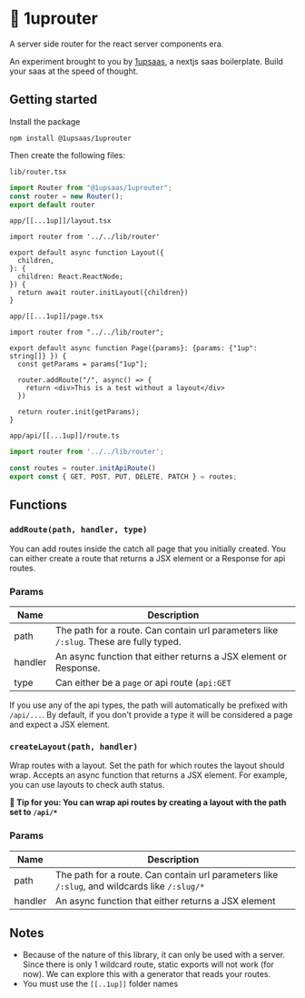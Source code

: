 # 🍄 1uprouter

A server side router for the react server components era.

An experiment brought to you by [1upsaas](https://1upsaas.com), a nextjs saas boilerplate. Build your saas at the speed of thought.

## Getting started
Install the package

```shell
npm install @1upsaas/1uprouter
```

Then create the following files:

`lib/router.tsx`
```ts
import Router from "@1upsaas/1uprouter";
const router = new Router();
export default router
```

`app/[[...1up]]/layout.tsx`
```tsx
import router from '../../lib/router'

export default async function Layout({
  children,
}: {
  children: React.ReactNode;
}) {
  return await router.initLayout({children})
}
```

`app/[[...1up]]/page.tsx`

```tsx
import router from "../../lib/router";

export default async function Page({params}: {params: {"1up": string[]} }) {
  const getParams = params["1up"];

  router.addRoute("/", async() => {
    return <div>This is a test without a layout</div>
  })
  
  return router.init(getParams);
}
```

`app/api/[[...1up]]/route.ts`

```ts
import router from '../../lib/router';

const routes = router.initApiRoute()
export const { GET, POST, PUT, DELETE, PATCH } = routes;
```

## Functions

### `addRoute(path, handler, type)`

You can add routes inside the catch all page that you initially created. You can either create a route that returns a JSX element or a Response for api routes.

### Params

| Name | Description |
| --- | --- |
| path | The path for a route. Can contain url parameters like `/:slug`. These are fully typed.|
| handler | An async function that either returns a JSX element or Response. |
| type | Can either be a `page` or api route (`api:GET` | `api:POST` | `api:PATCH` | `api:DELETE` | `api:PUT`). |

If you use any of the api types, the path will automatically be prefixed with `/api/...`. By default, if you don't provide a type it will be considered a page and expect a JSX element.

### `createLayout(path, handler)`

Wrap routes with a layout. Set the path for which routes the layout should wrap. Accepts an async function that returns a JSX element. For example, you can use layouts to check auth status.

__🥸 Tip for you: You can wrap api routes by creating a layout with the path set to `/api/*`__

### Params
| Name | Description |
| --- | --- |
| path | The path for a route. Can contain url parameters like `/:slug`, and wildcards like `/:slug/*`|
| handler | An async function that either returns a JSX element |



## Notes

- Because of the nature of this library, it can only be used with a server. Since there is only 1 wildcard route, static exports will not work (for now). We can explore this with a generator that reads your routes.
- You must use the `[[..1up]]` folder names